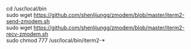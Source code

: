 cd /usr/local/bin <br> 
sudo wget https://github.com/shenlijungg/zmodem/blob/master/iterm2-send-zmodem.sh <br>
sudo wget https://github.com/shenlijungg/zmodem/blob/master/iterm2-recv-zmodem.sh <br>
sudo chmod 777 /usr/local/bin/iterm2-* 
